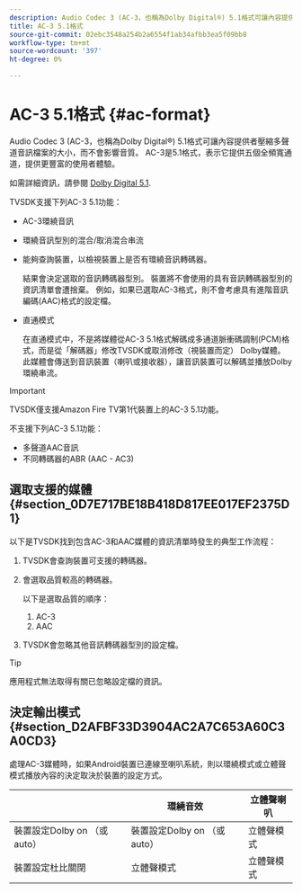 ```yaml
---
description: Audio Codec 3 (AC-3，也稱為Dolby Digital®) 5.1格式可讓內容提供者壓縮多聲道音訊檔案的大小，而不會影響音質。 AC-3是5.1格式，表示它提供五個全頻寬通道，提供更豐富的使用者體驗。
title: AC-3 5.1格式
source-git-commit: 02ebc3548a254b2a6554f1ab34afbb3ea5f09bb8
workflow-type: tm+mt
source-wordcount: '397'
ht-degree: 0%

---
```


# AC-3 5.1格式 {#ac-format}

Audio Codec 3 (AC-3，也稱為Dolby Digital®) 5.1格式可讓內容提供者壓縮多聲道音訊檔案的大小，而不會影響音質。 AC-3是5.1格式，表示它提供五個全頻寬通道，提供更豐富的使用者體驗。

如需詳細資訊，請參閱 [Dolby Digital 5.1](https://www.dolby.com/us/en/technologies/dolby-digital.html).

TVSDK支援下列AC-3 5.1功能：

* AC-3環繞音訊
* 環繞音訊型別的混合/取消混合串流
* 能夠查詢裝置，以檢視裝置上是否有環繞音訊轉碼器。

  結果會決定選取的音訊轉碼器型別。 裝置將不會使用的具有音訊轉碼器型別的資訊清單會遭捨棄。 例如，如果已選取AC-3格式，則不會考慮具有進階音訊編碼(AAC)格式的設定檔。
* 直通模式

  在直通模式中，不是將媒體從AC-3 5.1格式解碼成多通道脈衝碼調制(PCM)格式，而是從「解碼器」修改TVSDK或取消修改（視裝置而定） Dolby媒體。 此媒體會傳送到音訊裝置（喇叭或接收器），讓音訊裝置可以解碼並播放Dolby環繞串流。

>[!IMPORTANT]
>
>TVSDK僅支援Amazon Fire TV第1代裝置上的AC-3 5.1功能。

不支援下列AC-3 5.1功能：

* 多聲道AAC音訊
* 不同轉碼器的ABR (AAC - AC3)

## 選取支援的媒體 {#section_0D7E717BE18B418D817EE017EF2375D1}

以下是TVSDK找到包含AC-3和AAC媒體的資訊清單時發生的典型工作流程：

1. TVSDK會查詢裝置可支援的轉碼器。
1. 會選取品質較高的轉碼器。

   以下是選取品質的順序：

   1. AC-3
   1. AAC

1. TVSDK會忽略其他音訊轉碼器型別的設定檔。

>[!TIP]
>
>應用程式無法取得有關已忽略設定檔的資訊。

## 決定輸出模式 {#section_D2AFBF33D3904AC2A7C653A60C3A0CD3}

處理AC-3媒體時，如果Android裝置已連線至喇叭系統，則以環繞模式或立體聲模式播放內容的決定取決於裝置的設定方式。

|   | 環繞音效 | 立體聲喇叭 |
|---|---|---|
| 裝置設定Dolby on （或auto） | 裝置設定Dolby on （或auto） | 立體聲模式 |
| 裝置設定杜比關閉 | 立體聲模式 | 立體聲模式 |
